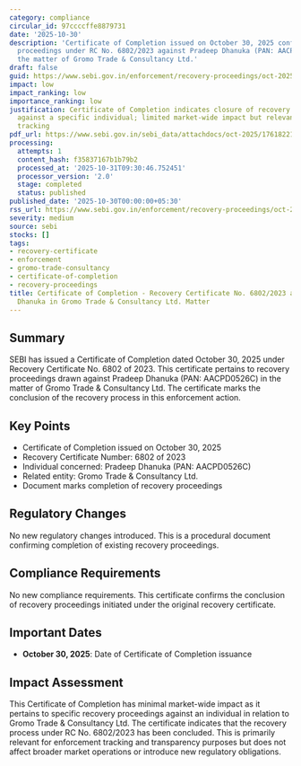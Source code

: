 ```yaml
---
category: compliance
circular_id: 97ccccffe8879731
date: '2025-10-30'
description: 'Certificate of Completion issued on October 30, 2025 confirming recovery
  proceedings under RC No. 6802/2023 against Pradeep Dhanuka (PAN: AACPD0526C) in
  the matter of Gromo Trade & Consultancy Ltd.'
draft: false
guid: https://www.sebi.gov.in/enforcement/recovery-proceedings/oct-2025/certificate-of-completion-dated-30-10-2025-issued-under-rc-no-6802-of-2023-drawn-against-pradeep-dhanuka-pan-aacpd0526c-in-the-matter-of-gromo-trade-and-consultancy-ltd-_97540.html
impact: low
impact_ranking: low
importance_ranking: low
justification: Certificate of Completion indicates closure of recovery proceedings
  against a specific individual; limited market-wide impact but relevant for enforcement
  tracking
pdf_url: https://www.sebi.gov.in/sebi_data/attachdocs/oct-2025/1761822100389.pdf
processing:
  attempts: 1
  content_hash: f35837167b1b79b2
  processed_at: '2025-10-31T09:30:46.752451'
  processor_version: '2.0'
  stage: completed
  status: published
published_date: '2025-10-30T00:00:00+05:30'
rss_url: https://www.sebi.gov.in/enforcement/recovery-proceedings/oct-2025/certificate-of-completion-dated-30-10-2025-issued-under-rc-no-6802-of-2023-drawn-against-pradeep-dhanuka-pan-aacpd0526c-in-the-matter-of-gromo-trade-and-consultancy-ltd-_97540.html
severity: medium
source: sebi
stocks: []
tags:
- recovery-certificate
- enforcement
- gromo-trade-consultancy
- certificate-of-completion
- recovery-proceedings
title: Certificate of Completion - Recovery Certificate No. 6802/2023 against Pradeep
  Dhanuka in Gromo Trade & Consultancy Ltd. Matter
---
```


## Summary

SEBI has issued a Certificate of Completion dated October 30, 2025 under Recovery Certificate No. 6802 of 2023. This certificate pertains to recovery proceedings drawn against Pradeep Dhanuka (PAN: AACPD0526C) in the matter of Gromo Trade & Consultancy Ltd. The certificate marks the conclusion of the recovery process in this enforcement action.

## Key Points

- Certificate of Completion issued on October 30, 2025
- Recovery Certificate Number: 6802 of 2023
- Individual concerned: Pradeep Dhanuka (PAN: AACPD0526C)
- Related entity: Gromo Trade & Consultancy Ltd.
- Document marks completion of recovery proceedings

## Regulatory Changes

No new regulatory changes introduced. This is a procedural document confirming completion of existing recovery proceedings.

## Compliance Requirements

No new compliance requirements. This certificate confirms the conclusion of recovery proceedings initiated under the original recovery certificate.

## Important Dates

- **October 30, 2025**: Date of Certificate of Completion issuance

## Impact Assessment

This Certificate of Completion has minimal market-wide impact as it pertains to specific recovery proceedings against an individual in relation to Gromo Trade & Consultancy Ltd. The certificate indicates that the recovery process under RC No. 6802/2023 has been concluded. This is primarily relevant for enforcement tracking and transparency purposes but does not affect broader market operations or introduce new regulatory obligations.